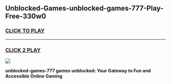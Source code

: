 
## Unblocked-Games-unblocked-games-777-Play-Free-330w0
<h3>
<a href="https://premium76.site?title=unblocked-games-777&ref=15A">CLICK TO PLAY</a></h3>
<hr>

<h3>
<a href="https://premium76.site?title=unblocked-games-777&ref=15A">CLICK 2 PLAY</a>
  
</h3>

<a href="https://premium76.site?title=unblocked-games-777&ref=15A"><img src="https://clearcache.store/games.png"></a>


**unblocked-games-777 games unblocked: Your Gateway to Fun and Accessible Online Gaming**

